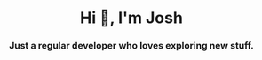 <h1 align="center">Hi 👋, I'm Josh</h1>    
<h3 align="center">Just a regular developer who loves exploring new stuff.</h3>    


